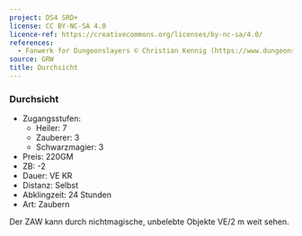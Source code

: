 ```yaml
---
project: DS4 SRD+
license: CC BY-NC-SA 4.0
licence-ref: https://creativecommons.org/licenses/by-nc-sa/4.0/
references: 
  - Fanwerk for Dungeonslayers © Christian Kennig (https://www.dungeonslayers.net/)
source: GRW
title: Durchsicht
---
```


### Durchsicht

- Zugangsstufen:
  - Heiler: 7
  - Zauberer: 3
  - Schwarzmagier: 3
- Preis: 220GM
- ZB: -2
- Dauer: VE KR
- Distanz: Selbst
- Abklingzeit: 24 Stunden
- Art: Zaubern

Der ZAW kann durch nichtmagische, unbelebte Objekte VE/2 m weit sehen.

